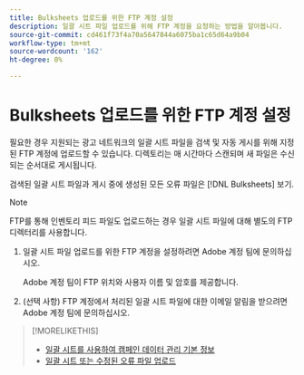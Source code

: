 ```yaml
---
title: Bulksheets 업로드를 위한 FTP 계정 설정
description: 일괄 시트 파일 업로드를 위해 FTP 계정을 요청하는 방법을 알아봅니다.
source-git-commit: cd461f73f4a70a5647844a6075ba1c65d64a9b04
workflow-type: tm+mt
source-wordcount: '162'
ht-degree: 0%

---
```


# Bulksheets 업로드를 위한 FTP 계정 설정

필요한 경우 지원되는 광고 네트워크의 일괄 시트 파일을 검색 및 자동 게시를 위해 지정된 FTP 계정에 업로드할 수 있습니다. 디렉토리는 매 시간마다 스캔되며 새 파일은 수신되는 순서대로 게시됩니다.

검색된 일괄 시트 파일과 게시 중에 생성된 모든 오류 파일은 [!DNL Bulksheets] 보기.

>[!NOTE]
>
>FTP를 통해 인벤토리 피드 파일도 업로드하는 경우 일괄 시트 파일에 대해 별도의 FTP 디렉터리를 사용합니다.

1. 일괄 시트 파일 업로드를 위한 FTP 계정을 설정하려면 Adobe 계정 팀에 문의하십시오.

   Adobe 계정 팀이 FTP 위치와 사용자 이름 및 암호를 제공합니다.

1. (선택 사항) FTP 계정에서 처리된 일괄 시트 파일에 대한 이메일 알림을 받으려면 Adobe 계정 팀에 문의하십시오.

>[!MORELIKETHIS]
>
>* [일괄 시트를 사용하여 캠페인 데이터 관리 기본 정보](bulksheet-about.md)
>* [일괄 시트 또는 수정된 오류 파일 업로드](bulksheet-upload.md)

